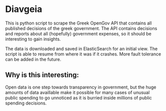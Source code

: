 Diavgeia
========

This is python script to scrape the Greek OpenGov API that contains all published decisions of the greek government. The API contains decisions and reports about all (hopefully) government expenses, so it should be interesting to gain insights. 

The data is downloaded and saved in ElasticSearch for an initial view. The script  is able to resume from where it was if it crashes. More fault tolerance can be added in the future.


Why is this interesting:
------------------------
Open data is one step towards transparency in government, but the huge amounts of data availlable make it possible for many cases of unusual public spending to go unnoticed as it is burried inside millions of public spending decisions.
